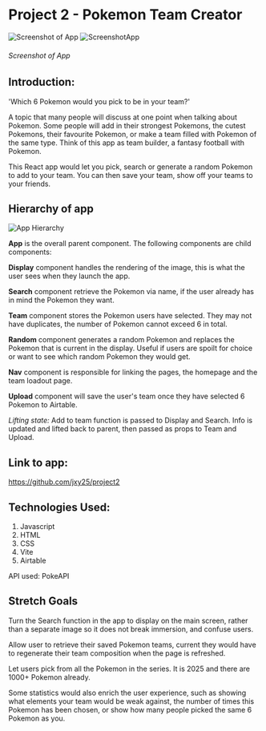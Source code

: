 # Project 2 - Pokemon Team Creator

![Screenshot of App](/ScreenshotApp.png)
![ScreenshotApp](https://github.com/user-attachments/assets/a0e67ea2-b7cd-4b28-a1f3-6d0dda95ae40)

###### Screenshot of App

## Introduction:

'Which 6 Pokemon would you pick to be in your team?'

A topic that many people will discuss at one point when talking about Pokemon. Some people will add in their strongest Pokemons, the cutest Pokemons, their favourite Pokemon, or make a team filled with Pokemon of the same type. Think of this app as team builder, a fantasy football with Pokemon.

This React app would let you pick, search or generate a random Pokemon to add to your team. You can then save your team, show off your teams to your friends.

## Hierarchy of app

![App Hierarchy](/AppHierarchy.png)

**App** is the overall parent component. The following components are child components:

**Display** component handles the rendering of the image, this is what the user sees when they launch the app.

**Search** component retrieve the Pokemon via name, if the user already has in mind the Pokemon they want.

**Team** component stores the Pokemon users have selected. They may not have duplicates, the number of Pokemon cannot exceed 6 in total.

**Random** component generates a random Pokemon and replaces the Pokemon that is current in the display. Useful if users are spoilt for choice or want to see which random Pokemon they would get.

**Nav** component is responsible for linking the pages, the homepage and the team loadout page.

**Upload** component will save the user's team once they have selected 6 Pokemon to Airtable.

_Lifting state:_ Add to team function is passed to Display and Search. Info is updated and lifted back to parent, then passed as props to Team and Upload.

## Link to app:

https://github.com/jxy25/project2

## Technologies Used:

1. Javascript
1. HTML
1. CSS
1. Vite
1. Airtable

API used: PokeAPI

## Stretch Goals

Turn the Search function in the app to display on the main screen, rather than a separate image so it does not break immersion, and confuse users.

Allow user to retrieve their saved Pokemon teams, current they would have to regenerate their team composition when the page is refreshed.

Let users pick from all the Pokemon in the series. It is 2025 and there are 1000+ Pokemon already.

Some statistics would also enrich the user experience, such as showing what elements your team would be weak against, the number of times this Pokemon has been chosen, or show how many people picked the same 6 Pokemon as you.
